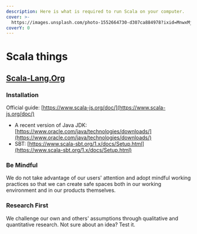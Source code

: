 ```yaml
---
description: Here is what is required to run Scala on your computer.
cover: >-
  https://images.unsplash.com/photo-1552664730-d307ca884978?ixid=MnwxMjA3fDB8MHxwaG90by1wYWdlfHx8fGVufDB8fHx8&ixlib=rb-1.2.1&auto=format&fit=crop&w=2970&q=80
coverY: 0
---
```


# Scala things

## [Scala-Lang.Org](https://scala-lang.org)

### Installation

Official guide: [https://www.scala-js.org/doc/](https://www.scala-js.org/doc/)

* A recent version of Java JDK: [https://www.oracle.com/java/technologies/downloads/](https://www.oracle.com/java/technologies/downloads/)
* SBT: [https://www.scala-sbt.org/1.x/docs/Setup.html](https://www.scala-sbt.org/1.x/docs/Setup.html)

### Be Mindful

We do not take advantage of our users' attention and adopt mindful working practices so that we can create safe spaces both in our working environment and in our products themselves.

### Research First

We challenge our own and others' assumptions through qualitative and quantitative research. Not sure about an idea? Test it.
